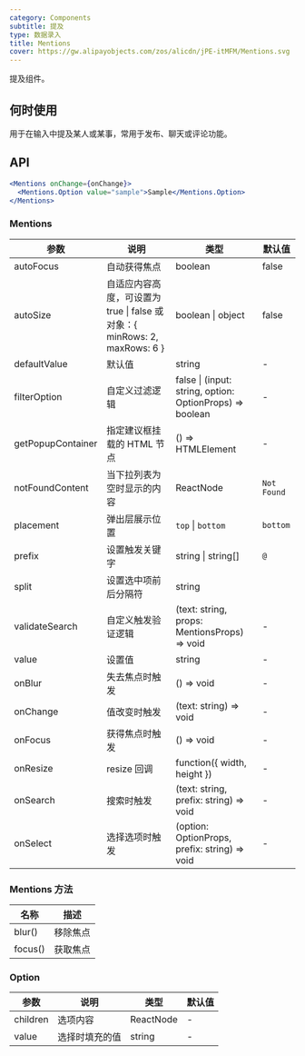 ```yaml
---
category: Components
subtitle: 提及
type: 数据录入
title: Mentions
cover: https://gw.alipayobjects.com/zos/alicdn/jPE-itMFM/Mentions.svg
---
```


提及组件。

## 何时使用

用于在输入中提及某人或某事，常用于发布、聊天或评论功能。

## API

```jsx
<Mentions onChange={onChange}>
  <Mentions.Option value="sample">Sample</Mentions.Option>
</Mentions>
```

### Mentions

| 参数 | 说明 | 类型 | 默认值 |
| --- | --- | --- | --- |
| autoFocus | 自动获得焦点 | boolean | false |
| autoSize | 自适应内容高度，可设置为 true \| false 或对象：{ minRows: 2, maxRows: 6 } | boolean \| object | false |
| defaultValue | 默认值 | string | - |
| filterOption | 自定义过滤逻辑 | false \| (input: string, option: OptionProps) => boolean | - |
| getPopupContainer | 指定建议框挂载的 HTML 节点 | () => HTMLElement | - |
| notFoundContent | 当下拉列表为空时显示的内容 | ReactNode | `Not Found` |
| placement | 弹出层展示位置 | `top` \| `bottom` | `bottom` |
| prefix | 设置触发关键字 | string \| string\[] | `@` |
| split | 设置选中项前后分隔符 | string | ` ` |
| validateSearch | 自定义触发验证逻辑 | (text: string, props: MentionsProps) => void | - |
| value | 设置值 | string | - |
| onBlur | 失去焦点时触发 | () => void | - |
| onChange | 值改变时触发 | (text: string) => void | - |
| onFocus | 获得焦点时触发 | () => void | - |
| onResize | resize 回调 | function({ width, height }) | - |
| onSearch | 搜索时触发 | (text: string, prefix: string) => void | - |
| onSelect | 选择选项时触发 | (option: OptionProps, prefix: string) => void | - |

### Mentions 方法

| 名称    | 描述     |
| ------- | -------- |
| blur()  | 移除焦点 |
| focus() | 获取焦点 |

### Option

| 参数     | 说明           | 类型      | 默认值 |
| -------- | -------------- | --------- | ------ |
| children | 选项内容       | ReactNode | -      |
| value    | 选择时填充的值 | string    | -      |
